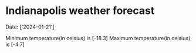 # Indianapolis weather forecast 
Date: ['2024-01-21'] 

Minimum temperature(in celsius) is [-18.3] 
Maximum temperature(in celsius) is [-4.7]